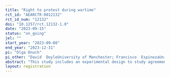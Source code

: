 ```yaml
---
title: "Right to protest during wartime"
rct_id: "AEARCTR-0012132"
rct_id_num: "12132"
doi: "10.1257/rct.12132-1.0"
date: "2023-09-15"
status: "on_going"
jel: ""
start_year: "2023-09-08"
end_year: "2023-12-31"
pi: "Olga Onuch"
pi_other: "David  DoyleUniversity of Manchester; Francisco  EspinozaUniversity of Manchester"
abstract: "This study includes an experimental design to study agreement with the suspension of the right to protest due to martial law in the context of war."
layout: registration
---
```


